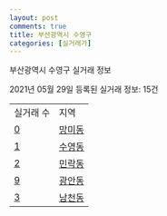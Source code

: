 ```yaml
---
layout: post
comments: true
title: 부산광역시 수영구
categories: [실거래가]
---
```


부산광역시 수영구 실거래 정보

2021년 05월 29일 등록된 실거래 정보: 15건


<table>
  <tr>
    <td>실거래 수</td>
    <td>지역</td>
  </tr>

  
  <tr>
    <td><a href="2650010100.html">0</a></td>
    <td><a href="2650010100.html">망미동</a></td>
  </tr>
    

  <tr>
    <td><a href="2650010200.html">1</a></td>
    <td><a href="2650010200.html">수영동</a></td>
  </tr>
    

  <tr>
    <td><a href="2650010300.html">2</a></td>
    <td><a href="2650010300.html">민락동</a></td>
  </tr>
    

  <tr>
    <td><a href="2650010400.html">9</a></td>
    <td><a href="2650010400.html">광안동</a></td>
  </tr>
    

  <tr>
    <td><a href="2650010500.html">3</a></td>
    <td><a href="2650010500.html">남천동</a></td>
  </tr>
    


</table>
    